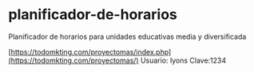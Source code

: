# planificador-de-horarios
Planificador de horarios para unidades educativas media y diversificada

[https://todomkting.com/proyectomas/index.php](https://todomkting.com/proyectomas/)
Usuario: lyons
Clave:1234

